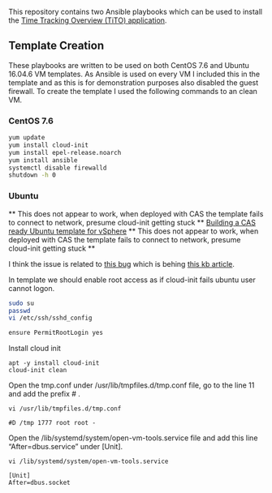 This repository contains two Ansible playbooks which can be used to install the [Time Tracking Overview (TiTO) application](https://github.com/vmeoc/Tito).

## Template Creation

These playbooks are written to be used on both CentOS 7.6 and Ubuntu 16.04.6 VM templates. As Ansible is used on every VM I included this in the template and as this is for demonstration purposes also disabled the guest firewall. To create the template I used the following commands to an clean VM.

### CentOS 7.6

```bash
yum update
yum install cloud-init
yum install epel-release.noarch
yum install ansible
systemctl disable firewalld
shutdown -h 0
```

### Ubuntu

** This does not appear to work, when deployed with CAS the template fails to connect to network,  presume cloud-init getting stuck **
[Building a CAS ready Ubuntu template for vSphere](https://blogs.vmware.com/management/2019/02/building-a-cas-ready-ubuntu-template-for-vsphere.html) 
** This does not appear to work, when deployed with CAS the template fails to connect to network,  presume cloud-init getting stuck **

I think the issue is related to [this bug](https://bugs.launchpad.net/ubuntu/+source/open-vm-tools/+bug/1793715) which is behing [this kb article](https://kb.vmware.com/s/article/56409).

In template we should enable root access as if cloud-init fails ubuntu user cannot logon.

```bash
sudo su
passwd
vi /etc/ssh/sshd_config

ensure PermitRootLogin yes
```

Install cloud init

```
apt -y install cloud-init
cloud-init clean
```

Open the tmp.conf under /usr/lib/tmpfiles.d/tmp.conf file, go to the line 11 and add the prefix # .

```
vi /usr/lib/tmpfiles.d/tmp.conf

#D /tmp 1777 root root -
```

Open the /lib/systemd/system/open-vm-tools.service file and add this line “After=dbus.service” under [Unit].

```
vi /lib/systemd/system/open-vm-tools.service

[Unit]
After=dbus.socket
```
